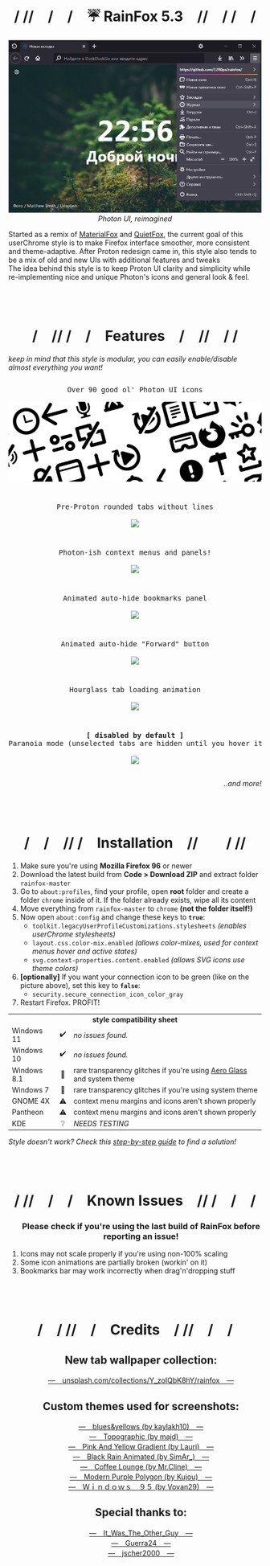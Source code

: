 <h1 align=center>/ //　/　/　☔ RainFox 5.3<!--<sup>β</sup>-->　//　/ /　/</h1>
<p align=center><img src="https://github.com/1280px/rainfox/blob/master/.readme-img/header.png"></img>
<br><i>Photon UI, reimagined</i></p>

Started as a remix of <a href="https://github.com/muckSponge/MaterialFox">MaterialFox</a> and <a href="https://github.com/coekuss/quietfox">QuietFox</a>, the current goal of this userChrome style is to make Firefox interface smoother, more consistent and theme-adaptive. After Proton redesign came in, this style also tends to be a mix of old and new UIs with additional features and tweaks<br>
The idea behind this style is to keep Proton UI clarity and simplicity while re-implementing nice and unique Photon's icons and general look & feel.

<br><br>

<h1 align=center>/　// /　/　Features　/　//　/ /</h1>
<i align=center>keep in mind that this style is modular, you can easily enable/disable almost everything you want!</i>
<pre><p align=center>Over 90 good ol' Photon UI icons<br>
<img src="https://github.com/1280px/rainfox/blob/master/.readme-img/feat0.png" align=center></img></p></pre>
<pre><p align=center>Pre-Proton rounded tabs without lines<br>
<img src="https://github.com/1280px/rainfox/blob/master/.readme-img/feat1.webm" align=center></img></p></pre>
<pre><p align=center>Photon-ish context menus and panels!<br>
<img src="https://github.com/1280px/rainfox/blob/master/.readme-img/feat2.webm" align=center></img></p></pre>
<pre><p align=center>Animated auto-hide bookmarks panel<br>
<img src="https://github.com/1280px/rainfox/blob/master/.readme-img/feat3.webm" align=center></img></p></pre>
<pre><p align=center>Animated auto-hide "Forward" button<br>
<img src="https://github.com/1280px/rainfox/blob/master/.readme-img/feat4.webm" align=center></img></p></pre>
<pre><p align=center>Hourglass tab loading animation<br>
<img src="https://github.com/1280px/rainfox/blob/master/.readme-img/feat5.webm" align=center></img></p></pre>
<pre><p align=center><b>[ disabled by default ]</b><br>Paranoia mode (unselected tabs are hidden until you hover it)<br>
<img src="https://github.com/1280px/rainfox/blob/master/.readme-img/feat6.webm" align=center></img></p></pre>
<p align=right><i>..and more!　　　　</i></p>

<br><br>

<h1 align=center>/　/　// /　Installation　//　　/ //</h1><ol>
	<li>Make sure you're using <b>Mozilla Firefox 96</b> or newer
	<li>Download the latest build from <b>Code > Download ZIP</b> and extract folder <code>rainfox-master</code>
	<li>Go to <code>about:profiles</code>, find your profile, open <b>root</b> folder and create a folder <code>chrome</code> inside of it. If the folder already exists, wipe all its content
	<li>Move everything from <code>rainfox-master</code> to <code>chrome</code> <b>(not the folder itself!)</b>
	<li>Now open <code>about:config</code> and change these keys to <code><b>true</b></code>:<ul>
		<li><code>toolkit.legacyUserProfileCustomizations.stylesheets</code> <i>(enables userChrome stylesheets)</i>
		<li><code>layout.css.color-mix.enabled</code> <i>(allows color-mixes, used for context menus hover and active states)</i>
		<li><code>svg.context-properties.content.enabled</code> <i>(allows SVG icons use theme colors)</i></ul>
 <li><b>[optionally]</b> If you want your connection icon to be green (like on the picture above), set this key to <code><b>false</b></code>:<ul>
		 <li><code>security.secure_connection_icon_color_gray</code></ul>
	<li>Restart Firefox. PROFIT!</ol>

<table>
	<tbody>
		<tr>
			<td colspan=3 align=center><b>style compatibility sheet</b></td>
		</tr><tr>
			<td>Windows 11</td><td align=center>✔️</td>
			<td><i>no issues found.</i></td>
		</tr><tr>
			<td>Windows 10</td><td align=center>✔️</td>
			<td><i>no issues found.</i></td>
		</tr><tr>
			<td>Windows 8.1</td><td align=center>🔘</td>
			<td>rare transparency glitches if you're using <a href="https://www.glass8.eu/">Aero Glass</a> and system theme</td>
		</tr><tr>
			<td>Windows 7</td><td align=center>🔘</td>
			<td>rare transparency glitches if you're using system theme</td>
		</tr><tr>
			<td>GNOME 4X</td><td align=center>⚠️</td>
			<td>context menu margins and icons aren't shown properly</td>
		</tr><tr>
			<td>Pantheon</td><td align=center>⚠️</td>
			<td>context menu margins and icons aren't shown properly</td>
		</tr><tr>
			<td>KDE</td><td align=center>❔</td>
			<td><i>NEEDS TESTING</i></td>
		</tr><tr>
	</tbody>
</table>

<i>Style doesn't work? Check this <a href="https://github.com/1280px/rainfox/blob/master/README-IF-STYLE-DOESNT-WORK.md">step-by-step guide</a> to find a solution!</i>

<br><br>

<h1 align=center>/ //　/　/　Known Issues　// /　/　/</h1><ol>
<h3 align=center>Please check if you're using the last build of RainFox before reporting an issue!</h3>
<li>Icons may not scale properly if you're using non-100% scaling
<li>Some icon animations are partially broken (workin' on it)
<li>Bookmarks bar may work incorrectly when drag'n'dropping stuff</ol>

<br><br>

<h1 align=center>/　/ //　/　Credits　/ //　/　/</h1><ol>
<h2 align=center>New tab wallpaper collection:</h3><p align=center>
<a href="https://unsplash.com/collections/Y_zoIQbK8hY/rainfox" target=_blank>—　unsplash.com/collections/Y_zoIQbK8hY/rainfox　—</a><br>
</p>

<h2 align=center>Custom themes used for screenshots:</h3><p align=center>
<a href="https://addons.mozilla.org/ru/firefox/addon/blues-yellows/" target=_blank>—　blues&yellows (by kaylakh10)　—</a><br>
<a href="https://addons.mozilla.org/ru/firefox/addon/topographic/" target=_blank>—　Topographic (by majd)　—</a><br>
<a href="https://addons.mozilla.org/ru/firefox/addon/pay-gradient/" target=_blank>—　Pink And Yellow Gradient (by Lauri)　—</a><br>
<a href="https://addons.mozilla.org/ru/firefox/addon/black-rain-animated/" target=_blank>—　Black Rain Animated (by SimAr_)　—</a><br>
<a href="https://addons.mozilla.org/ru/firefox/addon/coffee-lounge-by-mr-cline/" target=_blank>—　Coffee Lounge (by Mr.Cline)　—</a><br>
<a href="https://addons.mozilla.org/ru/firefox/addon/modern-purple-polygon/" target=_blank>—　Modern Purple Polygon (by Kujou)　—</a><br>
<a href="https://addons.mozilla.org/ru/firefox/addon/windows95aesthetic/" target=_blank>—　Ｗｉｎｄｏｗｓ　９５ (by Vovan29)　—</a><br>
</p>

<h2 align=center>Special thanks to:</h3><p align=center>
<a href="https://www.reddit.com/user/It_Was_The_Other_Guy/" target=_blank>—　It_Was_The_Other_Guy　—</a><br>
<a href="https://www.reddit.com/user/Guerra24/" target=_blank>—　Guerra24　—</a><br>
<a href="https://www.reddit.com/user/jscher2000/" target=_blank>—　jscher2000　—</a><br>
</p>